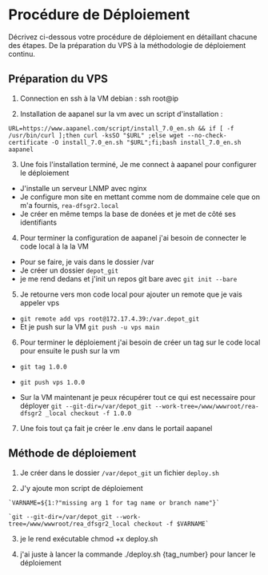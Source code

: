 # Procédure de Déploiement

Décrivez ci-dessous votre procédure de déploiement en détaillant chacune des étapes. De la préparation du VPS à la méthodologie de déploiement continu.

## Préparation du VPS

1. Connection en ssh à la VM debian : ssh root@ip

2. Installation de aapanel sur la vm avec un script d'installation :

```
URL=https://www.aapanel.com/script/install_7.0_en.sh && if [ -f /usr/bin/curl ];then curl -ksSO "$URL" ;else wget --no-check-certificate -O install_7.0_en.sh "$URL";fi;bash install_7.0_en.sh aapanel
```

3. Une fois l'installation terminé, Je me connect à aapanel pour configurer le déploiement

- J'installe un serveur LNMP avec nginx
- Je configure mon site en mettant comme nom de dommaine cele que on m'a fournis, `rea-dfsgr2.local`
- Je créer en même temps la base de donées et je met de côté ses identifiants

4. Pour terminer la configuration de aapanel j'ai besoin de connecter le code local à la la VM

- Pour se faire, je vais dans le dossier /var
- Je créer un dossier `depot_git`
- je me rend dedans et j'init un repos git bare avec `git init --bare`

5. Je retourne vers mon code local pour ajouter un remote que je vais appeler vps

- `git remote add vps root@172.17.4.39:/var.depot_git`
- Et je push sur la VM `git push -u vps main`

6. Pour terminer le déploiement j'ai besoin de créer un tag sur le code local
   pour ensuite le push sur la vm

- `git tag 1.0.0`
- `git push vps 1.0.0`

- Sur la VM maintenant je peux récupérer tout ce qui est necessaire pour déployer `git --git-dir=/var/depot_git --work-tree=/www/wwwroot/rea-dfsgr2 _local checkout -f 1.0.0`

7. Une fois tout ça fait je créer le .env dans le portail aapanel

## Méthode de déploiement

1. Je créer dans le dossier `/var/depot_git` un fichier `deploy.sh`

2. J'y ajoute mon script de déploiement

```
`VARNAME=${1:?"missing arg 1 for tag name or branch name"}`

`git --git-dir=/var/depot_git --work-tree=/www/wwwroot/rea_dfsgr2_local checkout -f $VARNAME`
```

3. je le rend exécutable chmod +x deploy.sh

4. j'ai juste à lancer la commande ./deploy.sh {tag_number} pour lancer le déploiement
